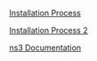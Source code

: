 [Installation Process](https://networksimulationtools.com/how-to-install-ns3-in-windows/)

[Installation Process 2](https://www.nsnam.org/wiki/Installation)

[ns3 Documentation](https://www.nsnam.org/docs/release/3.27/tutorial/ns-3-tutorial.pdf)

